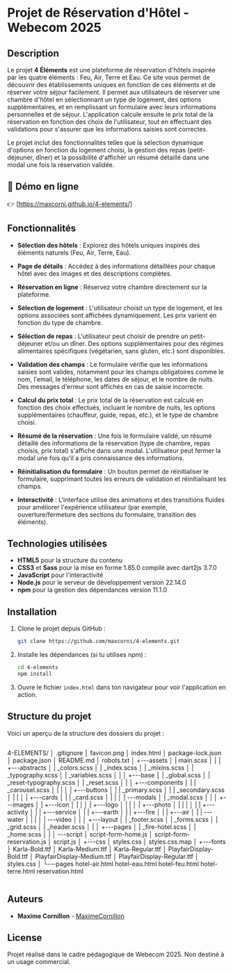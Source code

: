 
# Projet de Réservation d'Hôtel - Webecom 2025

## Description

Le projet **4 Éléments** est une plateforme de réservation d'hôtels inspirée par les quatre éléments : Feu, Air, Terre et Eau. Ce site vous permet de découvrir des établissements uniques en fonction de ces éléments et de réserver votre séjour facilement.
Il permet aux utilisateurs de réserver une chambre d'hôtel en sélectionnant un type de logement, des options supplémentaires, et en remplissant un formulaire avec leurs informations personnelles et de séjour. L'application calcule ensuite le prix total de la réservation en fonction des choix de l'utilisateur, tout en effectuant des validations pour s'assurer que les informations saisies sont correctes.

Le projet inclut des fonctionnalités telles que la sélection dynamique d'options en fonction du logement choisi, la gestion des repas (petit-déjeuner, dîner) et la possibilité d'afficher un résumé détaillé dans une modal une fois la réservation validée.

## 🚀 **Démo en ligne**
👉 [https://maxcorni.github.io/4-elements/]


## Fonctionnalités


- **Sélection des hôtels** : Explorez des hôtels uniques inspirés des éléments naturels (Feu, Air, Terre, Eau).
- **Page de détails** : Accédez à des informations détaillées pour chaque hôtel avec des images et des descriptions complètes.
- **Réservation en ligne** : Réservez votre chambre directement sur la plateforme.

- **Sélection de logement** : L'utilisateur choisit un type de logement, et les options associées sont affichées dynamiquement. Les prix varient en fonction du type de chambre.
- **Sélection de repas** : L'utilisateur peut choisir de prendre un petit-déjeuner et/ou un dîner. Des options supplémentaires pour des régimes alimentaires spécifiques (végétarien, sans gluten, etc.) sont disponibles.
- **Validation des champs** : Le formulaire vérifie que les informations saisies sont valides, notamment pour les champs obligatoires comme le nom, l'email, le téléphone, les dates de séjour, et le nombre de nuits. Des messages d'erreur sont affichés en cas de saisie incorrecte.
- **Calcul du prix total** : Le prix total de la réservation est calculé en fonction des choix effectués, incluant le nombre de nuits, les options supplémentaires (chauffeur, guide, repas, etc.), et le type de chambre choisi.
- **Résumé de la réservation** : Une fois le formulaire validé, un résumé détaillé des informations de la réservation (type de chambre, repas choisis, prix total) s'affiche dans une modal. L'utilisateur peut fermer la modal une fois qu'il a pris connaissance des informations.
- **Réinitialisation du formulaire** : Un bouton permet de réinitialiser le formulaire, supprimant toutes les erreurs de validation et réinitialisant les champs.
- **Interactivité** : L'interface utilise des animations et des transitions fluides pour améliorer l'expérience utilisateur (par exemple, ouverture/fermeture des sections du formulaire, transition des éléments).

## Technologies utilisées

- **HTML5** pour la structure du contenu
- **CSS3** et **Sass** pour la mise en forme 1.85.0 compilé avec dart2js 3.7.0
- **JavaScript** pour l'interactivité
- **Node.js** pour le serveur de développement version 22.14.0
- **npm** pour la gestion des dépendances version 11.1.0

## Installation

1. Clone le projet depuis GitHub :

    ```bash
    git clone https://github.com/maxcorni/4-elements.git
    ```

2. Installe les dépendances (si tu utilises npm) :

    ```bash
    cd 4-elements
    npm install
    ```

3. Ouvre le fichier `index.html` dans ton navigateur pour voir l'application en action.

## Structure du projet

Voici un aperçu de la structure des dossiers du projet :

```

```
4-ELEMENTS/
│   .gitignore
│   favicon.png
│   index.html
│   package-lock.json
│   package.json
│   README.md
│   robots.txt
│
+---assets
│   |   main.scss
│   |
│   +---abstracts
│   |       _colors.scss
│   |       _index.scss
│   |       _mixins.scss
│   |       _typography.scss
│   |       _variables.scss
│   |
│   +---base
│   |       _global.scss
│   |       _reset-typography.scss
│   |       _reset.scss
│   |
│   +---components
│   |   |   _carousel.scss
│   |   |
│   |   +---buttons
│   |   |       _primary.scss
│   |   |       _secondary.scss
│   |   |
│   |   +---cards
│   |   |       _card.scss
│   |   |
│   |   \---modals
│   |           _modal.scss
│   |
│   +---images
│   |   +---icon
│   |   |
│   |   +---logo
│   |   |
│   |   +---photo
│   |   |   |
│   |   |   +---activity
│   |   |   +---service
│   |   |   +---earth
│   |   |   +---fire
│   |   |   +---air
│   |   |   \---water
│   |   |
│   |   \---video
│   |
│   +---layout
│   |       _footer.scss
│   |       _forms.scss
│   |       _grid.scss
│   |       _header.scss
│   |
│   +---pages
│   |       _fire-hotel.scss
│   |       _home.scss
│   |
│   \---script
│           script-form-home.js
│           script-form-reservation.js
│           script.js
│
+---css
│       styles.css
│       styles.css.map
│
+---fonts
│       Karla-Bold.ttf
│       Karla-Medium.ttf
│       Karla-Regular.ttf
│       PlayfairDisplay-Bold.ttf
│       PlayfairDisplay-Medium.ttf
│       PlayfairDisplay-Regular.ttf
│       styles.css
│
└---pages
        hotel-air.html
        hotel-eau.html
        hotel-feu.html
        hotel-terre.html
        reservation.html
```
```

## Auteurs

- **Maxime Cornillon** - [MaximeCornillon](https://github.com/maxcorni)

## License

Projet réalisé dans le cadre pédagogique de Webecom 2025. Non destiné à un usage commercial.


```
